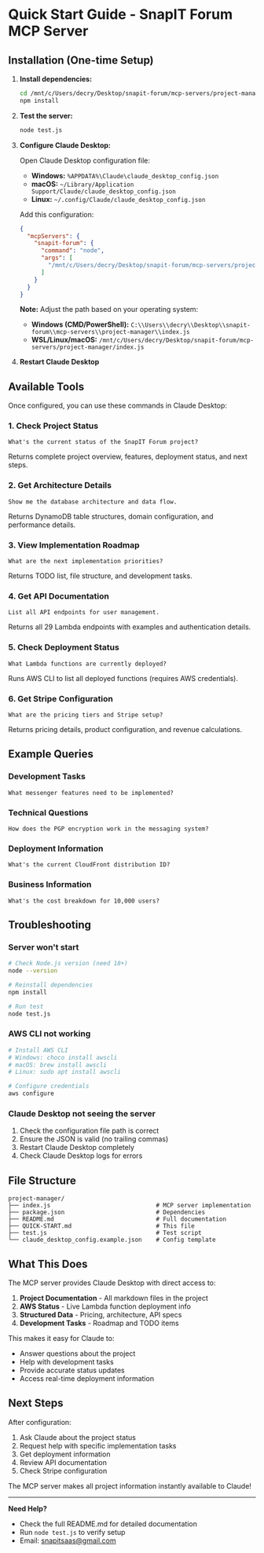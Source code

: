 # Quick Start Guide - SnapIT Forum MCP Server

## Installation (One-time Setup)

1. **Install dependencies:**
   ```bash
   cd /mnt/c/Users/decry/Desktop/snapit-forum/mcp-servers/project-manager
   npm install
   ```

2. **Test the server:**
   ```bash
   node test.js
   ```

3. **Configure Claude Desktop:**

   Open Claude Desktop configuration file:
   - **Windows:** `%APPDATA%\Claude\claude_desktop_config.json`
   - **macOS:** `~/Library/Application Support/Claude/claude_desktop_config.json`
   - **Linux:** `~/.config/Claude/claude_desktop_config.json`

   Add this configuration:
   ```json
   {
     "mcpServers": {
       "snapit-forum": {
         "command": "node",
         "args": [
           "/mnt/c/Users/decry/Desktop/snapit-forum/mcp-servers/project-manager/index.js"
         ]
       }
     }
   }
   ```

   **Note:** Adjust the path based on your operating system:
   - **Windows (CMD/PowerShell):** `C:\\Users\\decry\\Desktop\\snapit-forum\\mcp-servers\\project-manager\\index.js`
   - **WSL/Linux/macOS:** `/mnt/c/Users/decry/Desktop/snapit-forum/mcp-servers/project-manager/index.js`

4. **Restart Claude Desktop**

## Available Tools

Once configured, you can use these commands in Claude Desktop:

### 1. Check Project Status
```
What's the current status of the SnapIT Forum project?
```
Returns complete project overview, features, deployment status, and next steps.

### 2. Get Architecture Details
```
Show me the database architecture and data flow.
```
Returns DynamoDB table structures, domain configuration, and performance details.

### 3. View Implementation Roadmap
```
What are the next implementation priorities?
```
Returns TODO list, file structure, and development tasks.

### 4. Get API Documentation
```
List all API endpoints for user management.
```
Returns all 29 Lambda endpoints with examples and authentication details.

### 5. Check Deployment Status
```
What Lambda functions are currently deployed?
```
Runs AWS CLI to list all deployed functions (requires AWS credentials).

### 6. Get Stripe Configuration
```
What are the pricing tiers and Stripe setup?
```
Returns pricing details, product configuration, and revenue calculations.

## Example Queries

### Development Tasks
```
What messenger features need to be implemented?
```

### Technical Questions
```
How does the PGP encryption work in the messaging system?
```

### Deployment Information
```
What's the current CloudFront distribution ID?
```

### Business Information
```
What's the cost breakdown for 10,000 users?
```

## Troubleshooting

### Server won't start
```bash
# Check Node.js version (need 18+)
node --version

# Reinstall dependencies
npm install

# Run test
node test.js
```

### AWS CLI not working
```bash
# Install AWS CLI
# Windows: choco install awscli
# macOS: brew install awscli
# Linux: sudo apt install awscli

# Configure credentials
aws configure
```

### Claude Desktop not seeing the server
1. Check the configuration file path is correct
2. Ensure the JSON is valid (no trailing commas)
3. Restart Claude Desktop completely
4. Check Claude Desktop logs for errors

## File Structure

```
project-manager/
├── index.js                              # MCP server implementation
├── package.json                          # Dependencies
├── README.md                             # Full documentation
├── QUICK-START.md                        # This file
├── test.js                               # Test script
└── claude_desktop_config.example.json    # Config template
```

## What This Does

The MCP server provides Claude Desktop with direct access to:

1. **Project Documentation** - All markdown files in the project
2. **AWS Status** - Live Lambda function deployment info
3. **Structured Data** - Pricing, architecture, API specs
4. **Development Tasks** - Roadmap and TODO items

This makes it easy for Claude to:
- Answer questions about the project
- Help with development tasks
- Provide accurate status updates
- Access real-time deployment information

## Next Steps

After configuration:

1. Ask Claude about the project status
2. Request help with specific implementation tasks
3. Get deployment information
4. Review API documentation
5. Check Stripe configuration

The MCP server makes all project information instantly available to Claude!

---

**Need Help?**
- Check the full README.md for detailed documentation
- Run `node test.js` to verify setup
- Email: snapitsaas@gmail.com
